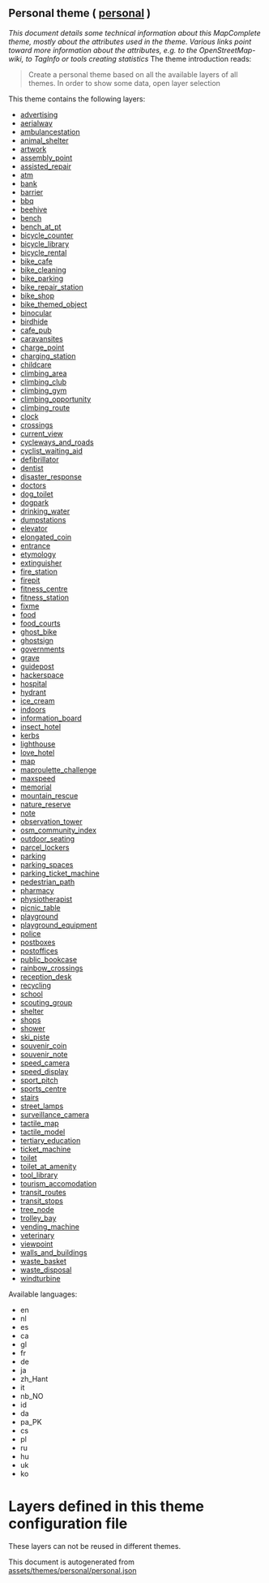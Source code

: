 [//]: # (WARNING: this file is automatically generated. Please find the sources at the bottom and edit those sources)

## Personal theme ( [personal](https://mapcomplete.org/personal) )
_This document details some technical information about this MapComplete theme, mostly about the attributes used in the theme. Various links point toward more information about the attributes, e.g. to the OpenStreetMap-wiki, to TagInfo or tools creating statistics_
The theme introduction reads:

> Create a personal theme based on all the available layers of all themes. In order to show some data, open layer selection

This theme contains the following layers:

 - [advertising](../Layers/advertising.md)
 - [aerialway](../Layers/aerialway.md)
 - [ambulancestation](../Layers/ambulancestation.md)
 - [animal_shelter](../Layers/animal_shelter.md)
 - [artwork](../Layers/artwork.md)
 - [assembly_point](../Layers/assembly_point.md)
 - [assisted_repair](../Layers/assisted_repair.md)
 - [atm](../Layers/atm.md)
 - [bank](../Layers/bank.md)
 - [barrier](../Layers/barrier.md)
 - [bbq](../Layers/bbq.md)
 - [beehive](../Layers/beehive.md)
 - [bench](../Layers/bench.md)
 - [bench_at_pt](../Layers/bench_at_pt.md)
 - [bicycle_counter](../Layers/bicycle_counter.md)
 - [bicycle_library](../Layers/bicycle_library.md)
 - [bicycle_rental](../Layers/bicycle_rental.md)
 - [bike_cafe](../Layers/bike_cafe.md)
 - [bike_cleaning](../Layers/bike_cleaning.md)
 - [bike_parking](../Layers/bike_parking.md)
 - [bike_repair_station](../Layers/bike_repair_station.md)
 - [bike_shop](../Layers/bike_shop.md)
 - [bike_themed_object](../Layers/bike_themed_object.md)
 - [binocular](../Layers/binocular.md)
 - [birdhide](../Layers/birdhide.md)
 - [cafe_pub](../Layers/cafe_pub.md)
 - [caravansites](../Layers/caravansites.md)
 - [charge_point](../Layers/charge_point.md)
 - [charging_station](../Layers/charging_station.md)
 - [childcare](../Layers/childcare.md)
 - [climbing_area](../Layers/climbing_area.md)
 - [climbing_club](../Layers/climbing_club.md)
 - [climbing_gym](../Layers/climbing_gym.md)
 - [climbing_opportunity](../Layers/climbing_opportunity.md)
 - [climbing_route](../Layers/climbing_route.md)
 - [clock](../Layers/clock.md)
 - [crossings](../Layers/crossings.md)
 - [current_view](../Layers/current_view.md)
 - [cycleways_and_roads](../Layers/cycleways_and_roads.md)
 - [cyclist_waiting_aid](../Layers/cyclist_waiting_aid.md)
 - [defibrillator](../Layers/defibrillator.md)
 - [dentist](../Layers/dentist.md)
 - [disaster_response](../Layers/disaster_response.md)
 - [doctors](../Layers/doctors.md)
 - [dog_toilet](../Layers/dog_toilet.md)
 - [dogpark](../Layers/dogpark.md)
 - [drinking_water](../Layers/drinking_water.md)
 - [dumpstations](../Layers/dumpstations.md)
 - [elevator](../Layers/elevator.md)
 - [elongated_coin](../Layers/elongated_coin.md)
 - [entrance](../Layers/entrance.md)
 - [etymology](../Layers/etymology.md)
 - [extinguisher](../Layers/extinguisher.md)
 - [fire_station](../Layers/fire_station.md)
 - [firepit](../Layers/firepit.md)
 - [fitness_centre](../Layers/fitness_centre.md)
 - [fitness_station](../Layers/fitness_station.md)
 - [fixme](../Layers/fixme.md)
 - [food](../Layers/food.md)
 - [food_courts](../Layers/food_courts.md)
 - [ghost_bike](../Layers/ghost_bike.md)
 - [ghostsign](../Layers/ghostsign.md)
 - [governments](../Layers/governments.md)
 - [grave](../Layers/grave.md)
 - [guidepost](../Layers/guidepost.md)
 - [hackerspace](../Layers/hackerspace.md)
 - [hospital](../Layers/hospital.md)
 - [hydrant](../Layers/hydrant.md)
 - [ice_cream](../Layers/ice_cream.md)
 - [indoors](../Layers/indoors.md)
 - [information_board](../Layers/information_board.md)
 - [insect_hotel](../Layers/insect_hotel.md)
 - [kerbs](../Layers/kerbs.md)
 - [lighthouse](../Layers/lighthouse.md)
 - [love_hotel](../Layers/love_hotel.md)
 - [map](../Layers/map.md)
 - [maproulette_challenge](../Layers/maproulette_challenge.md)
 - [maxspeed](../Layers/maxspeed.md)
 - [memorial](../Layers/memorial.md)
 - [mountain_rescue](../Layers/mountain_rescue.md)
 - [nature_reserve](../Layers/nature_reserve.md)
 - [note](../Layers/note.md)
 - [observation_tower](../Layers/observation_tower.md)
 - [osm_community_index](../Layers/osm_community_index.md)
 - [outdoor_seating](../Layers/outdoor_seating.md)
 - [parcel_lockers](../Layers/parcel_lockers.md)
 - [parking](../Layers/parking.md)
 - [parking_spaces](../Layers/parking_spaces.md)
 - [parking_ticket_machine](../Layers/parking_ticket_machine.md)
 - [pedestrian_path](../Layers/pedestrian_path.md)
 - [pharmacy](../Layers/pharmacy.md)
 - [physiotherapist](../Layers/physiotherapist.md)
 - [picnic_table](../Layers/picnic_table.md)
 - [playground](../Layers/playground.md)
 - [playground_equipment](../Layers/playground_equipment.md)
 - [police](../Layers/police.md)
 - [postboxes](../Layers/postboxes.md)
 - [postoffices](../Layers/postoffices.md)
 - [public_bookcase](../Layers/public_bookcase.md)
 - [rainbow_crossings](../Layers/rainbow_crossings.md)
 - [reception_desk](../Layers/reception_desk.md)
 - [recycling](../Layers/recycling.md)
 - [school](../Layers/school.md)
 - [scouting_group](../Layers/scouting_group.md)
 - [shelter](../Layers/shelter.md)
 - [shops](../Layers/shops.md)
 - [shower](../Layers/shower.md)
 - [ski_piste](../Layers/ski_piste.md)
 - [souvenir_coin](../Layers/souvenir_coin.md)
 - [souvenir_note](../Layers/souvenir_note.md)
 - [speed_camera](../Layers/speed_camera.md)
 - [speed_display](../Layers/speed_display.md)
 - [sport_pitch](../Layers/sport_pitch.md)
 - [sports_centre](../Layers/sports_centre.md)
 - [stairs](../Layers/stairs.md)
 - [street_lamps](../Layers/street_lamps.md)
 - [surveillance_camera](../Layers/surveillance_camera.md)
 - [tactile_map](../Layers/tactile_map.md)
 - [tactile_model](../Layers/tactile_model.md)
 - [tertiary_education](../Layers/tertiary_education.md)
 - [ticket_machine](../Layers/ticket_machine.md)
 - [toilet](../Layers/toilet.md)
 - [toilet_at_amenity](../Layers/toilet_at_amenity.md)
 - [tool_library](../Layers/tool_library.md)
 - [tourism_accomodation](../Layers/tourism_accomodation.md)
 - [transit_routes](../Layers/transit_routes.md)
 - [transit_stops](../Layers/transit_stops.md)
 - [tree_node](../Layers/tree_node.md)
 - [trolley_bay](../Layers/trolley_bay.md)
 - [vending_machine](../Layers/vending_machine.md)
 - [veterinary](../Layers/veterinary.md)
 - [viewpoint](../Layers/viewpoint.md)
 - [walls_and_buildings](../Layers/walls_and_buildings.md)
 - [waste_basket](../Layers/waste_basket.md)
 - [waste_disposal](../Layers/waste_disposal.md)
 - [windturbine](../Layers/windturbine.md)

Available languages:

 - en
 - nl
 - es
 - ca
 - gl
 - fr
 - de
 - ja
 - zh_Hant
 - it
 - nb_NO
 - id
 - da
 - pa_PK
 - cs
 - pl
 - ru
 - hu
 - uk
 - ko

# Layers defined in this theme configuration file
These layers can not be reused in different themes.


This document is autogenerated from [assets/themes/personal/personal.json](https://source.mapcomplete.org/MapComplete/MapComplete/src/branch/develop/assets/themes/personal/personal.json)
